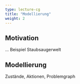 ```yaml
---
type: lecture-cg
title: "Modellierung"
weight: 2
---
```


## Motivation

... Beispiel Staubsaugerwelt

## Modellierung

Zustände, Aktionen, Problemgraph
